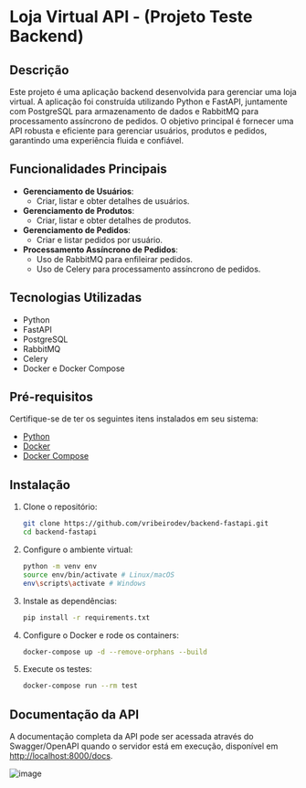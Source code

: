# Loja Virtual API - (Projeto Teste Backend)

## Descrição
Este projeto é uma aplicação backend desenvolvida para gerenciar uma loja virtual. A aplicação foi construída utilizando Python e FastAPI, juntamente com PostgreSQL para armazenamento de dados e RabbitMQ para processamento assíncrono de pedidos. O objetivo principal é fornecer uma API robusta e eficiente para gerenciar usuários, produtos e pedidos, garantindo uma experiência fluida e confiável.

## Funcionalidades Principais
- **Gerenciamento de Usuários**: 
  - Criar, listar e obter detalhes de usuários.
- **Gerenciamento de Produtos**: 
  - Criar, listar e obter detalhes de produtos.
- **Gerenciamento de Pedidos**: 
  - Criar e listar pedidos por usuário.
- **Processamento Assíncrono de Pedidos**: 
  - Uso de RabbitMQ para enfileirar pedidos.
  - Uso de Celery para processamento assíncrono de pedidos.
    
## Tecnologias Utilizadas
- Python
- FastAPI
- PostgreSQL
- RabbitMQ
- Celery
- Docker e Docker Compose

## Pré-requisitos
Certifique-se de ter os seguintes itens instalados em seu sistema:
- [Python](https://www.python.org/downloads/)
- [Docker](https://www.docker.com/get-started)
- [Docker Compose](https://docs.docker.com/compose/install/)

## Instalação
1. Clone o repositório:
   ```bash
   git clone https://github.com/vribeirodev/backend-fastapi.git
   cd backend-fastapi

2. Configure o ambiente virtual:
   ```bash
   python -m venv env
   source env/bin/activate # Linux/macOS
   env\scripts\activate # Windows

3. Instale as dependências:
   ```bash
   pip install -r requirements.txt

4. Configure o Docker e rode os containers:
   ```bash
   docker-compose up -d --remove-orphans --build

5. Execute os testes:
   ```bash
   docker-compose run --rm test

## Documentação da API
A documentação completa da API pode ser acessada através do Swagger/OpenAPI quando o servidor está em execução, disponível em [http://localhost:8000/docs](http://localhost:8000/docs).

![image](https://github.com/vribeirodev/backend-fastapi/assets/98496942/9346ea71-82fb-4385-a8fd-3d14e12b5de2)
